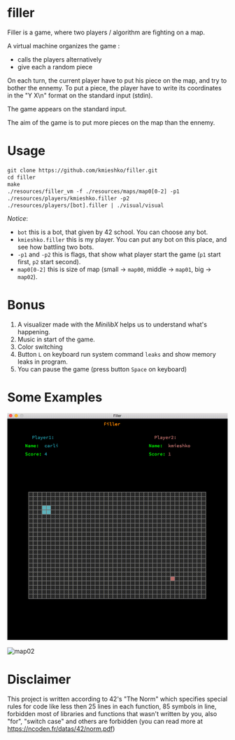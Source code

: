 # filler

Filler is a game, where two players / algorithm are fighting on a map.

A virtual machine organizes the game :

  * calls the players alternatively
  * give each a random piece
  
On each turn, the current player have to put his piece on the map, and try to bother the ennemy. To put a piece, the player have to write its coordinates in the "Y X\n" format on the standard input (stdin).

The game appears on the standard input.

The aim of the game is to put more pieces on the map than the ennemy.

# Usage

```
git clone https://github.com/kmieshko/filler.git
cd filler
make
./resources/filler_vm -f ./resources/maps/map0[0-2] -p1 ./resources/players/kmieshko.filler -p2 ./resources/players/[bot].filler | ./visual/visual 
```
*Notice*:
 * `bot` this is a bot, that given by 42 school. You can choose any bot.
 * `kmieshko.filler` this is my player. You can put any bot on this place, and see how battling two bots.
 * `-p1` and `-p2` this is flags, that show what player start the game (`p1` start first, `p2` start second).
 * `map0[0-2]` this is size of map (small -> `map00`, middle -> `map01`, big -> `map02`).

# Bonus

1. A visualizer made with the *MinilibX* helps us to understand what's happening.
2. Music in start of the game.
3. Color switching
4. Button `L` on keyboard run system command `leaks` and show memory leaks in program.
5. You can pause the game (press button `Space` on keyboard)

# Some Examples

![map01](https://github.com/kmieshko/filler/blob/master/examples/filler_small.gif)

![map02](https://github.com/kmieshko/filler/raw/master/examples/filler.gif)

# Disclaimer

This project is written according to 42's "The Norm" which specifies special rules for code like less then 25 lines in each function, 85 symbols in line, forbidden most of libraries and functions that wasn't written by you, also "for", "switch case" and others are forbidden (you can read more at https://ncoden.fr/datas/42/norm.pdf)
